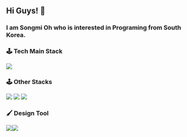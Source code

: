 ## Hi Guys! 👋

### I am Songmi Oh who is interested in Programing from South Korea.

### 🕹 Tech Main Stack

<img src="https://img.shields.io/badge/Swift-FA7343?style=flat&logo=Swift&logoColor=white"/>

### 🕹 Other Stacks

<img src="https://img.shields.io/badge/Python-3776AB?style=flat&logo=Python&logoColor=white"/> <img src="https://img.shields.io/badge/HTML-E34F26?style=flat&logo=HTML5&logoColor=white"/> <img src="https://img.shields.io/badge/CSS3-1572B6?style=flat&logo=CSS&logoColor=white"/>

### 🖌 Design Tool
<img src="https://img.shields.io/badge/AdobeIllustrator-FF9A00?style=flat&logo=Adobe Illustrator&logoColor=white"/><img src="https://img.shields.io/badge/AdobePhotoshop-31A8FF?style=flat&logo=Adobe Photoshop&logoColor=white"/>

